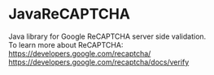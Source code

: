 # JavaReCAPTCHA
Java library for Google ReCAPTCHA server side validation.<br>
To learn more about ReCAPTCHA:<br>
https://developers.google.com/recaptcha/<br>
https://developers.google.com/recaptcha/docs/verify<br>

